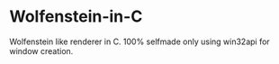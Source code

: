 # Wolfenstein-in-C
Wolfenstein like renderer in C. 100% selfmade only using win32api for window creation.
